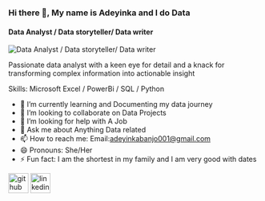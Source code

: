### Hi there 👋, My name is Adeyinka and I do Data
#### Data Analyst / Data storyteller/ Data writer
![Data Analyst / Data storyteller/ Data writer](20230911_020246_0000.png)

Passionate data analyst with a keen eye for detail and a knack for transforming complex information into actionable insight

Skills: Microsoft Excel / PowerBi / SQL / Python

- 🌱 I’m currently learning and Documenting my data journey 
- 👯 I’m looking to collaborate on Data Projects 
- 🤔 I’m looking for help with A Job 
- 💬 Ask me about Anything Data related 
- 📫 How to reach me: Email:adeyinkabanjo001@gmail.com 
- 😄 Pronouns: She/Her 
- ⚡ Fun fact: I am the shortest in my family and I am very good with dates 


[<img src='https://cdn.jsdelivr.net/npm/simple-icons@3.0.1/icons/github.svg' alt='github' height='40'>](https://github.com/deyinkab)  [<img src='https://cdn.jsdelivr.net/npm/simple-icons@3.0.1/icons/linkedin.svg' alt='linkedin' height='40'>](https://www.linkedin.com/in/adeyinka-banjo-a92a2b251/)  

